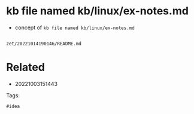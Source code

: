 # kb file named kb/linux/ex-notes.md

- concept of `kb file named kb/linux/ex-notes.md`

```
```

` zet/20221014190146/README.md `

# Related

- 20221003151443

Tags:

    #idea

